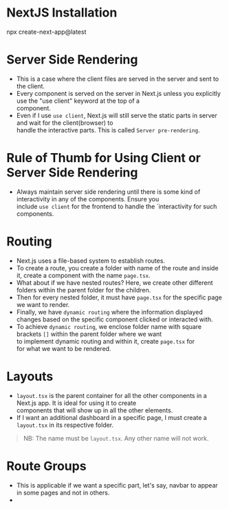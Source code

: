 # NextJS Installation
npx create-next-app@latest

# Server Side Rendering
- This is a case where the client files are served in the server and sent to the client.
- Every component is served on the server in Next.js unless you explicitly use the "use client" keyword at the top of a <br/> 
component.
- Even if I use `use client`, Next.js will still serve the static parts in server and wait for the client(browser) to <br/> 
handle the interactive parts. This is called `Server pre-rendering`.
# Rule of Thumb for Using Client or Server Side Rendering
- Always maintain server side rendering until there is some kind of interactivity in any of the components. Ensure you <br/>
include `use client` for the frontend to handle the `interactivity for such components.

# Routing
- Next.js uses a file-based system to establish routes.
- To create a route, you create a folder with name of the route and inside it, create a component with the name `page.tsx`.
- What about if we have nested routes? Here, we create other different folders within the parent folder for the children.
- Then for every nested folder, it must have `page.tsx` for the specific page we want to render.
- Finally, we have `dynamic routing` where the information displayed changes based on the specific component clicked or 
interacted with.
- To achieve `dynamic routing`, we enclose folder name with square brackets `[]` within the parent folder where we want <br/>
to implement dynamic routing and within it, create `page.tsx` for <br/>
for what we want to be rendered.

# Layouts
- `layout.tsx` is the parent container for all the other components in a Next.js app. It is ideal for using it to create<br/>
components that will show up in all the other elements. 
- If I want an additional dashboard in a specific page, I must create a `layout.tsx` in its respective folder.
> NB: The name must be `layout.tsx`. Any other name will not work.

# Route Groups
- This is applicable if we want a specific part, let's say, navbar to appear in some pages and not in others.
- 